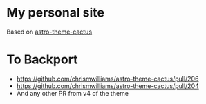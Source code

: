 # My personal site

Based on [astro-theme-cactus](https://github.com/chrismwilliams/astro-theme-cactus)

# To Backport

- https://github.com/chrismwilliams/astro-theme-cactus/pull/206
- https://github.com/chrismwilliams/astro-theme-cactus/pull/204
- And any other PR from v4 of the theme
